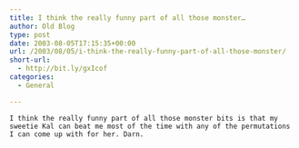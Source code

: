 ```yaml
---
title: I think the really funny part of all those monster…
author: Old Blog
type: post
date: 2003-08-05T17:15:35+00:00
url: /2003/08/05/i-think-the-really-funny-part-of-all-those-monster/
short-url:
  - http://bit.ly/gxIcof
categories:
  - General

---
```

<div class='microid-http+http:sha1:11a4ef4af1887339c782adbc714c7ae9c6343623'>
  
    I think the really funny part of all those monster bits is that my sweetie Kal can beat me most of the time with any of the permutations I can come up with for her. Darn.
  

